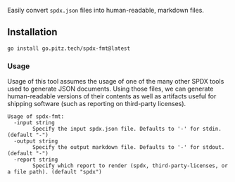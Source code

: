 Easily convert `spdx.json` files into human-readable, markdown files.

## Installation

```shell
go install go.pitz.tech/spdx-fmt@latest
```

### Usage

Usage of this tool assumes the usage of one of the many other SPDX tools used to generate JSON documents. Using those
files, we can generate human-readable versions of their contents as well as artifacts useful for shipping software (such
as reporting on third-party licenses).

```shell
Usage of spdx-fmt:
  -input string
        Specify the input spdx.json file. Defaults to '-' for stdin. (default "-")
  -output string
        Specify the output markdown file. Defaults to '-' for stdout. (default "-")
  -report string
        Specify which report to render (spdx, third-party-licenses, or a file path). (default "spdx")
```
